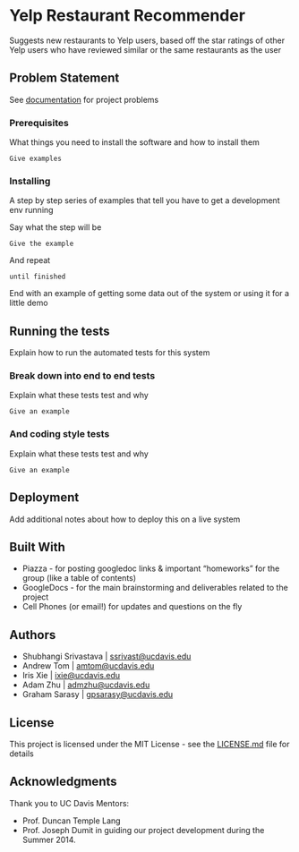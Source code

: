 # Yelp Restaurant Recommender

Suggests new restaurants to Yelp users, based off the star ratings of other Yelp users who have reviewed similar or the same restaurants as the user

## Problem Statement

See [documentation](https://docs.google.com/document/d/1WFxyR-6L_jU8bZmlEncqsUXFEGRE_VlcKW74WVrTeOo/edit) for project problems

### Prerequisites

What things you need to install the software and how to install them

```
Give examples
```

### Installing

A step by step series of examples that tell you have to get a development env running

Say what the step will be

```
Give the example
```

And repeat

```
until finished
```

End with an example of getting some data out of the system or using it for a little demo

## Running the tests

Explain how to run the automated tests for this system

### Break down into end to end tests

Explain what these tests test and why

```
Give an example
```

### And coding style tests

Explain what these tests test and why

```
Give an example
```

## Deployment

Add additional notes about how to deploy this on a live system

## Built With

-	Piazza - for posting googledoc links & important “homeworks” for the group (like a table of contents)
-	GoogleDocs - for the main brainstorming and deliverables related to the project
-	Cell Phones (or email!)  for updates and questions on the fly

## Authors

-	Shubhangi Srivastava  |  ssrivast@ucdavis.edu
- Andrew Tom  | amtom@ucdavis.edu
-	Iris Xie | ixie@ucdavis.edu
-	Adam Zhu | admzhu@ucdavis.edu
-	Graham Sarasy | gpsarasy@ucdavis.edu

## License

This project is licensed under the MIT License - see the [LICENSE.md](LICENSE.md) file for details

## Acknowledgments

Thank you to UC Davis Mentors:
* Prof. Duncan Temple Lang
* Prof. Joseph Dumit
in guiding our project development during the Summer 2014.
